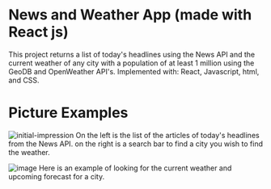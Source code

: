 # News and Weather App (made with React js)

  This project returns a list of today's headlines using the News API and the current weather of any city with a population of at least 1 million using the GeoDB and OpenWeather API's. Implemented with: React, Javascript, html, and CSS.

# Picture Examples
![initial-impression](https://user-images.githubusercontent.com/118576766/203881487-db35d0db-1330-42e0-b0d9-3a785e952748.jpg)
 On the left is the list of the articles of today's headlines from the News API. on the right is a search bar to find a city you wish to find the weather.
 
 ![image](https://user-images.githubusercontent.com/118576766/203882337-05a1a2f5-7373-4ce7-a3ec-156b38d083e2.png)
Here is an example of looking for the current weather and upcoming forecast for a city.

